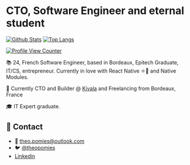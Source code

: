 # CTO, Software Engineer and eternal student
[![Github Stats](https://github-readme-stats.vercel.app/api?username=theopomies&count_private=true&show_icons=true&theme=dark)](https://github.com/theopomies)
[![Top Langs](https://github-readme-stats.vercel.app/api/top-langs/?username=theopomies&layout=compact&count_private=true&theme=dark)](https://github.com/theopomies)

[![Profile View Counter](https://komarev.com/ghpvc/?username=theopomies)](https://github.com/theopomies)

📚 24, French Software Engineer, based in Bordeaux, Epitech Graduate, IT/CS, entrepreneur. Currently in love with React Native ⚛️📱 and Native Modules.

📍 Currently CTO and Builder @ [Kivala](https://kivala.fr) and Freelancing from Bordeaux, France

🎓 IT Expert graduate.

## 📩 Contact
- 📩 theo.pomies@outlook.com
- 🐦 [@theopomies](https://www.twitter.com/theopomies)
- [Linkedin](https://www.linkedin.com/in/theopomies/)
